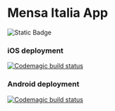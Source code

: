 # Mensa Italia App
![Static Badge](https://img.shields.io/badge/Version-20.12.32-blue)

### iOS deployment
[![Codemagic build status](https://api.codemagic.io/apps/5e9c113c18efc2f5280237db/5e9c113c18efc2f5280237da/status_badge.svg)](https://codemagic.io/app/5e9c113c18efc2f5280237db/5e9c113c18efc2f5280237da/latest_build)


### Android deployment
[![Codemagic build status](https://api.codemagic.io/apps/5e9c113c18efc2f5280237db/66acb863e713f465afc6fe46/status_badge.svg)](https://codemagic.io/app/5e9c113c18efc2f5280237db/66acb863e713f465afc6fe46/latest_build)

